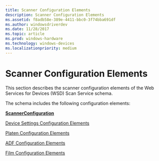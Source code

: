 ```yaml
---
title: Scanner Configuration Elements
description: Scanner Configuration Elements
ms.assetid: f8adb58e-389e-4411-bbc0-3f74bba691df
ms.author: windowsdriverdev
ms.date: 11/28/2017
ms.topic: article
ms.prod: windows-hardware
ms.technology: windows-devices
ms.localizationpriority: medium
---
```


# Scanner Configuration Elements


This section describes the scanner configuration elements of the Web Services for Devices (WSD) Scan Service schema.

The schema includes the following configuration elements:

[**ScannerConfiguration**](scannerconfiguration.md)

[Device Settings Configuration Elements](device-settings-configuration-elements.md)

[Platen Configuration Elements](platen-configuration-elements.md)

[ADF Configuration Elements](adf-configuration-elements.md)

[Film Configuration Elements](film-configuration-elements.md)

 

 





